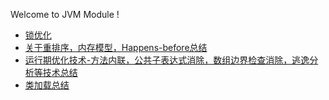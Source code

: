 Welcome to JVM Module !

- [锁优化](https://github.com/ljl1284537512/Autumn/blob/master/JVM/%E9%94%81%E4%BC%98%E5%8C%96.md)
- [关于重排序，内存模型，Happens-before总结](https://github.com/ljl1284537512/Autumn/blob/master/JVM/%E5%85%B3%E4%BA%8Evolatile%2C%E9%87%8D%E6%8E%92%E5%BA%8F%EF%BC%8C%E5%86%85%E5%AD%98%E6%A8%A1%E5%9E%8B%EF%BC%8CHappens-Before%E6%80%BB%E7%BB%93.md)
- [运行期优化技术-方法内联，公共子表达式消除，数组边界检查消除，逃逸分析等技术总结](https://github.com/ljl1284537512/Autumn/blob/master/JVM/%E8%BF%90%E8%A1%8C%E6%9C%9F%E4%BC%98%E5%8C%96%E6%8A%80%E6%9C%AF-%E6%96%B9%E6%B3%95%E5%86%85%E8%81%94%EF%BC%8C%E5%85%AC%E5%85%B1%E5%AD%90%E8%A1%A8%E8%BE%BE%E5%BC%8F%E6%B6%88%E9%99%A4%EF%BC%8C%E6%95%B0%E7%BB%84%E8%BE%B9%E7%95%8C%E6%A3%80%E6%9F%A5%E6%B6%88%E9%99%A4%EF%BC%8C%E9%80%83%E9%80%B8%E5%88%86%E6%9E%90%E7%AD%89%E6%8A%80%E6%9C%AF%E6%80%BB%E7%BB%93.md)
- [类加载总结](https://github.com/ljl1284537512/Autumn/blob/master/JVM/%E7%B1%BB%E5%8A%A0%E8%BD%BD%E6%80%BB%E7%BB%93.md)
